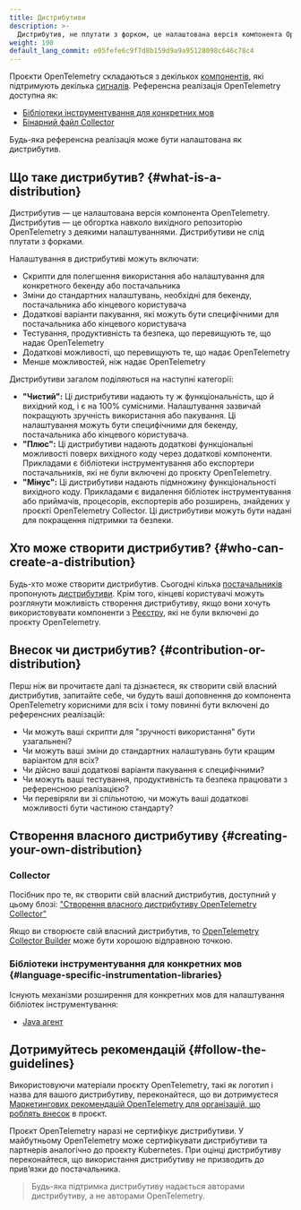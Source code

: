 ```yaml
---
title: Дистрибутиви
description: >-
  Дистрибутив, не плутати з форком, це налаштована версія компонента OpenTelemetry.
weight: 190
default_lang_commit: e05fefe6c9f7d8b159d9a9a95128098c646c78c4
---
```


Проєкти OpenTelemetry складаються з декількох [компонентів](../components), які підтримують декілька [сигналів](../signals). Референсна реалізація OpenTelemetry доступна як:

- [Бібліотеки інструментування для конкретних мов](../instrumentation)
- [Бінарний файл Collector](/docs/concepts/components/#collector)

Будь-яка референсна реалізація може бути налаштована як дистрибутив.

## Що таке дистрибутив? {#what-is-a-distribution}

Дистрибутив — це налаштована версія компонента OpenTelemetry. Дистрибутив — це обгортка навколо вихідного репозиторію OpenTelemetry з деякими налаштуваннями. Дистрибутиви не слід плутати з форками.

Налаштування в дистрибутиві можуть включати:

- Скрипти для полегшення використання або налаштування для конкретного бекенду або постачальника
- Зміни до стандартних налаштувань, необхідні для бекенду, постачальника або кінцевого користувача
- Додаткові варіанти пакування, які можуть бути специфічними для постачальника або кінцевого користувача
- Тестування, продуктивність та безпека, що перевищують те, що надає OpenTelemetry
- Додаткові можливості, що перевищують те, що надає OpenTelemetry
- Менше можливостей, ніж надає OpenTelemetry

Дистрибутиви загалом поділяються на наступні категорії:

- **"Чистий":** Ці дистрибутиви надають ту ж функціональність, що й вихідний код, і є на 100% сумісними. Налаштування зазвичай покращують зручність використання або пакування. Ці налаштування можуть бути специфічними для бекенду, постачальника або кінцевого користувача.
- **"Плюс":** Ці дистрибутиви надають додаткові функціональні можливості поверх вихідного коду через додаткові компоненти. Прикладами є бібліотеки інструментування або експортери постачальників, які не були включені до проєкту OpenTelemetry.
- **"Мінус":** Ці дистрибутиви надають підмножину функціональності вихідного коду. Прикладами є видалення бібліотек інструментування або приймачів, процесорів, експортерів або розширень, знайдених у проєкті OpenTelemetry Collector. Ці дистрибутиви можуть бути надані для покращення підтримки та безпеки.

## Хто може створити дистрибутив? {#who-can-create-a-distribution}

Будь-хто може створити дистрибутив. Сьогодні кілька [постачальників](/ecosystem/vendors/) пропонують [дистрибутиви](/ecosystem/distributions/). Крім того, кінцеві користувачі можуть розглянути можливість створення дистрибутиву, якщо вони хочуть використовувати компоненти з [Реєстру](/ecosystem/registry/), які не були включені до проєкту OpenTelemetry.

## Внесок чи дистрибутив? {#contribution-or-distribution}

Перш ніж ви прочитаєте далі та дізнаєтеся, як створити свій власний дистрибутив, запитайте себе, чи будуть ваші доповнення до компонента OpenTelemetry корисними для всіх і тому повинні бути включені до референсних реалізацій:

- Чи можуть ваші скрипти для "зручності використання" бути узагальнені?
- Чи можуть ваші зміни до стандартних налаштувань бути кращим варіантом для всіх?
- Чи дійсно ваші додаткові варіанти пакування є специфічними?
- Чи можуть ваші тестування, продуктивність та безпека працювати з референсною реалізацією?
- Чи перевіряли ви зі спільнотою, чи можуть ваші додаткові можливості бути частиною стандарту?

## Створення власного дистрибутиву {#creating-your-own-distribution}

### Collector

Посібник про те, як створити свій власний дистрибутив, доступний у цьому блозі: ["Створення власного дистрибутиву OpenTelemetry Collector"](https://medium.com/p/42337e994b63)

Якщо ви створюєте свій власний дистрибутив, то [OpenTelemetry Collector Builder](https://github.com/open-telemetry/opentelemetry-collector/tree/main/cmd/builder) може бути хорошою відправною точкою.

### Бібліотеки інструментування для конкретних мов {#language-specific-instrumentation-libraries}

Існують механізми розширення для конкретних мов для налаштування бібліотек інструментування:

- [Java агент](/docs/zero-code/java/agent/extensions)

## Дотримуйтесь рекомендацій {#follow-the-guidelines}

Використовуючи матеріали проєкту OpenTelemetry, такі як логотип і назва для вашого дистрибутиву, переконайтеся, що ви дотримуєтеся [Маркетингових рекомендацій OpenTelemetry для організацій, що роблять внесок][guidelines] в проєкт.

Проєкт OpenTelemetry наразі не сертифікує дистрибутиви. У майбутньому OpenTelemetry може сертифікувати дистрибутиви та партнерів аналогічно до проєкту Kubernetes. При оцінці дистрибутиву переконайтеся, що використання дистрибутиву не призводить до привʼязки до постачальника.

> Будь-яка підтримка дистрибутиву надається авторами дистрибутиву, а не авторами OpenTelemetry.

[guidelines]: https://github.com/open-telemetry/community/blob/main/marketing-guidelines.md
